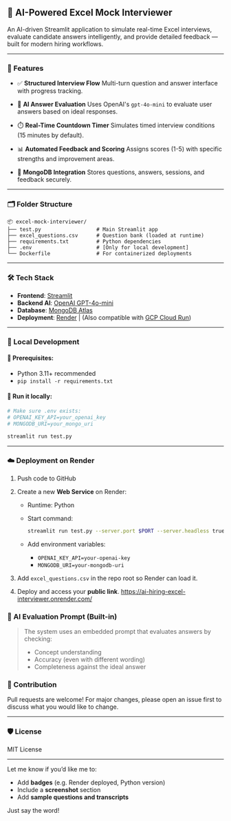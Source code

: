 ## 🚀 AI-Powered Excel Mock Interviewer

An AI-driven Streamlit application to simulate real-time Excel interviews, evaluate candidate answers intelligently, and provide detailed feedback — built for modern hiring workflows.

---

### 📌 Features

* ✅ **Structured Interview Flow**
  Multi-turn question and answer interface with progress tracking.

* 🧠 **AI Answer Evaluation**
  Uses OpenAI's `gpt-4o-mini` to evaluate user answers based on ideal responses.

* ⏱️ **Real-Time Countdown Timer**
  Simulates timed interview conditions (15 minutes by default).

* 📊 **Automated Feedback and Scoring**
  Assigns scores (1-5) with specific strengths and improvement areas.

* 📁 **MongoDB Integration**
  Stores questions, answers, sessions, and feedback securely.

---

### 🗂️ Folder Structure

```
📦 excel-mock-interviewer/
├── test.py                  # Main Streamlit app
├── excel_questions.csv      # Question bank (loaded at runtime)
├── requirements.txt         # Python dependencies
├── .env                     # [Only for local development]
└── Dockerfile               # For containerized deployments
```

---

### 🛠️ Tech Stack

* **Frontend**: [Streamlit](https://streamlit.io/)
* **Backend AI**: [OpenAI GPT-4o-mini](https://openai.com/)
* **Database**: [MongoDB Atlas](https://www.mongodb.com/cloud/atlas)
* **Deployment**: [Render](https://render.com/) | (Also compatible with [GCP Cloud Run](https://cloud.google.com/run))

---

### 🧪 Local Development

#### 🔧 Prerequisites:

* Python 3.11+ recommended
* `pip install -r requirements.txt`

#### 🏃 Run it locally:

```bash
# Make sure .env exists:
# OPENAI_KEY_API=your_openai_key
# MONGODB_URI=your_mongo_uri

streamlit run test.py
```

---

### ☁️ Deployment on Render

1. Push code to GitHub
2. Create a new **Web Service** on Render:

   * Runtime: Python
   * Start command:

     ```bash
     streamlit run test.py --server.port $PORT --server.headless true
     ```
   * Add environment variables:

     * `OPENAI_KEY_API=your-openai-key`
     * `MONGODB_URI=your-mongodb-uri`
3. Add `excel_questions.csv` in the repo root so Render can load it.
4. Deploy and access your **public link**.
   https://ai-hiring-excel-interviewer.onrender.com/

### 🧠 AI Evaluation Prompt (Built-in)

> The system uses an embedded prompt that evaluates answers by checking:
>
> * Concept understanding
> * Accuracy (even with different wording)
> * Completeness against the ideal answer


### 🤝 Contribution

Pull requests are welcome! For major changes, please open an issue first to discuss what you would like to change.

---

### 🛡️ License

MIT License

---

Let me know if you’d like me to:

* Add **badges** (e.g. Render deployed, Python version)
* Include a **screenshot** section
* Add **sample questions and transcripts**

Just say the word!
